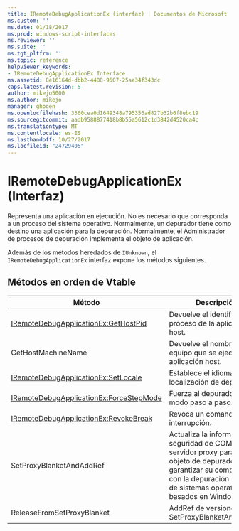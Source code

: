 ```yaml
---
title: IRemoteDebugApplicationEx (interfaz) | Documentos de Microsoft
ms.custom: ''
ms.date: 01/18/2017
ms.prod: windows-script-interfaces
ms.reviewer: ''
ms.suite: ''
ms.tgt_pltfrm: ''
ms.topic: reference
helpviewer_keywords:
- IRemoteDebugApplicationEx Interface
ms.assetid: 8e16164d-dbb2-4488-9507-25ae34f343dc
caps.latest.revision: 5
author: mikejo5000
ms.author: mikejo
manager: ghogen
ms.openlocfilehash: 3360cea0d1649348a795356ad827b32b6f8ebc19
ms.sourcegitcommit: aadb9588877418b8b55a5612c1d3842d4520ca4c
ms.translationtype: MT
ms.contentlocale: es-ES
ms.lasthandoff: 10/27/2017
ms.locfileid: "24729405"
---
```

# <a name="iremotedebugapplicationex-interface"></a>IRemoteDebugApplicationEx (Interfaz)
Representa una aplicación en ejecución. No es necesario que corresponda a un proceso del sistema operativo. Normalmente, un depurador tiene como destino una aplicación para la depuración. Normalmente, el Administrador de procesos de depuración implementa el objeto de aplicación.  
  
 Además de los métodos heredados de `IUnknown`, el `IRemoteDebugApplicationEx` interfaz expone los métodos siguientes.  
  
## <a name="methods-in-vtable-order"></a>Métodos en orden de Vtable  
  
|Método|Descripción|  
|------------|-----------------|  
|[IRemoteDebugApplicationEx:GetHostPid](../../winscript/reference/iremotedebugapplicationex-gethostpid.md)|Devuelve el identificador de proceso de la aplicación host.|  
|GetHostMachineName|Devuelve el nombre del equipo que se ejecuta la aplicación host.|  
|[IRemoteDebugApplicationEx:SetLocale](../../winscript/reference/iremotedebugapplicationex-setlocale.md)|Establece el idioma para la localización de depurador.|  
|[IRemoteDebugApplicationEx:ForceStepMode](../../winscript/reference/iremotedebugapplicationex-forcestepmode.md)|Fuerza al depurador en modo paso a paso.|  
|[IRemoteDebugApplicationEx:RevokeBreak](../../winscript/reference/iremotedebugapplicationex-revokebreak.md)|Revoca un comando de interrupción.|  
|SetProxyBlanketAndAddRef|Actualiza la información de seguridad de COM en un servidor proxy para un objeto de depurador para garantizar su compatibilidad con la depuración remota de sistemas operativos basados en Windows 95.|  
|ReleaseFromSetProxyBlanket|AddRef de versiones de SetProxyBlanketAndAddRef.|